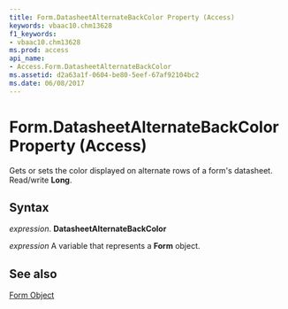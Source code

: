```yaml
---
title: Form.DatasheetAlternateBackColor Property (Access)
keywords: vbaac10.chm13628
f1_keywords:
- vbaac10.chm13628
ms.prod: access
api_name:
- Access.Form.DatasheetAlternateBackColor
ms.assetid: d2a63a1f-0604-be80-5eef-67af92104bc2
ms.date: 06/08/2017
---
```



# Form.DatasheetAlternateBackColor Property (Access)

Gets or sets the color displayed on alternate rows of a form's datasheet. Read/write  **Long**.


## Syntax

 _expression_. **DatasheetAlternateBackColor**

 _expression_ A variable that represents a **Form** object.


## See also


[Form Object](Access.Form.md)

